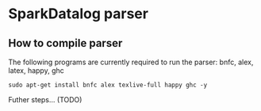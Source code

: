 SparkDatalog parser
===

How to compile parser
-----------------
The following programs are currently required to run the parser: bnfc, alex, latex, happy, ghc

```
sudo apt-get install bnfc alex texlive-full happy ghc -y
```

Futher steps... (TODO)
